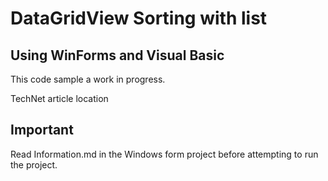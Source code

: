# DataGridView Sorting with list
## Using WinForms and Visual Basic

This code sample a work in progress.

TechNet article location

## Important
Read Information.md in the Windows form project before attempting to run the project.